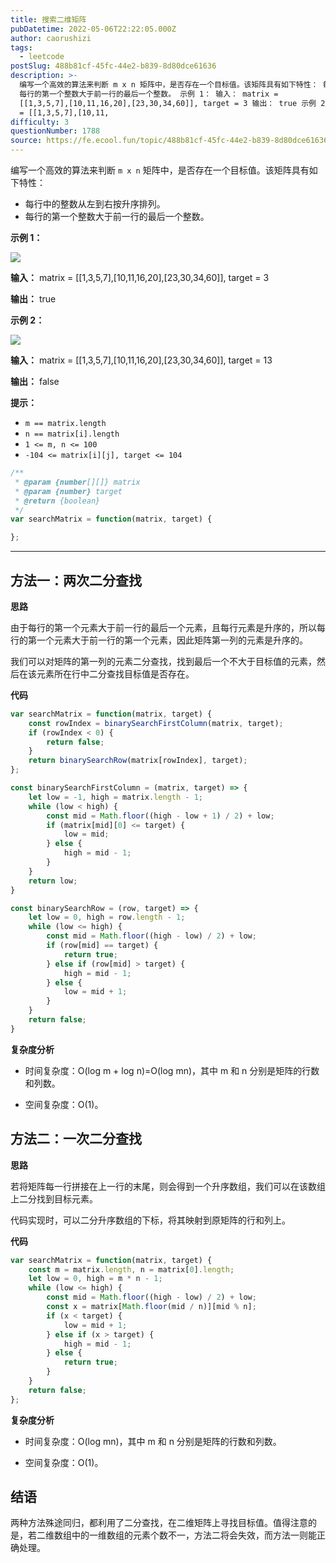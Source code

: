 ```yaml
---
title: 搜索二维矩阵
pubDatetime: 2022-05-06T22:22:05.000Z
author: caorushizi
tags:
  - leetcode
postSlug: 488b81cf-45fc-44e2-b839-8d80dce61636
description: >-
  编写一个高效的算法来判断 m x n 矩阵中，是否存在一个目标值。该矩阵具有如下特性： 每行中的整数从左到右按升序排列。
  每行的第一个整数大于前一行的最后一个整数。 示例 1： 输入： matrix =
  [[1,3,5,7],[10,11,16,20],[23,30,34,60]], target = 3 输出： true 示例 2： 输入： matrix
  = [[1,3,5,7],[10,11,
difficulty: 3
questionNumber: 1788
source: https://fe.ecool.fun/topic/488b81cf-45fc-44e2-b839-8d80dce61636
---
```


编写一个高效的算法来判断 `m x n` 矩阵中，是否存在一个目标值。该矩阵具有如下特性：

* 每行中的整数从左到右按升序排列。
* 每行的第一个整数大于前一行的最后一个整数。

**示例 1：**

![](https://pic.rmb.bdstatic.com/bjh/b55182231d6c4c2a26069ba9b80483ad.png) 


**输入：** matrix = [[1,3,5,7],[10,11,16,20],[23,30,34,60]], target = 3

**输出：** true

**示例 2：**

![](https://pic.rmb.bdstatic.com/bjh/c17493cc0065ece0f4fd02fbea646eee.png) 

**输入：** matrix = [[1,3,5,7],[10,11,16,20],[23,30,34,60]], target = 13

**输出：** false

**提示：**

* `m == matrix.length`
* `n == matrix[i].length`
* `1 <= m, n <= 100`
* `-104 <= matrix[i][j], target <= 104`

```js
/**
 * @param {number[][]} matrix
 * @param {number} target
 * @return {boolean}
 */
var searchMatrix = function(matrix, target) {

};
```

---

 ## 方法一：两次二分查找

**思路**

由于每行的第一个元素大于前一行的最后一个元素，且每行元素是升序的，所以每行的第一个元素大于前一行的第一个元素，因此矩阵第一列的元素是升序的。

我们可以对矩阵的第一列的元素二分查找，找到最后一个不大于目标值的元素，然后在该元素所在行中二分查找目标值是否存在。

**代码**

```JavaScript
var searchMatrix = function(matrix, target) {
    const rowIndex = binarySearchFirstColumn(matrix, target);
    if (rowIndex < 0) {
        return false;
    }
    return binarySearchRow(matrix[rowIndex], target);
};

const binarySearchFirstColumn = (matrix, target) => {
    let low = -1, high = matrix.length - 1;
    while (low < high) {
        const mid = Math.floor((high - low + 1) / 2) + low;
        if (matrix[mid][0] <= target) {
            low = mid;
        } else {
            high = mid - 1;
        }
    }
    return low;
}

const binarySearchRow = (row, target) => {
    let low = 0, high = row.length - 1;
    while (low <= high) {
        const mid = Math.floor((high - low) / 2) + low;
        if (row[mid] == target) {
            return true;
        } else if (row[mid] > target) {
            high = mid - 1;
        } else {
            low = mid + 1;
        }
    }
    return false;
}
```

**复杂度分析**

- 时间复杂度：O(log m + log n)=O(log mn)，其中 m 和 n 分别是矩阵的行数和列数。

- 空间复杂度：O(1)。

## 方法二：一次二分查找

**思路**

若将矩阵每一行拼接在上一行的末尾，则会得到一个升序数组，我们可以在该数组上二分找到目标元素。

代码实现时，可以二分升序数组的下标，将其映射到原矩阵的行和列上。

**代码**


```JavaScript
var searchMatrix = function(matrix, target) {
    const m = matrix.length, n = matrix[0].length;
    let low = 0, high = m * n - 1;
    while (low <= high) {
        const mid = Math.floor((high - low) / 2) + low;
        const x = matrix[Math.floor(mid / n)][mid % n];
        if (x < target) {
            low = mid + 1;
        } else if (x > target) {
            high = mid - 1;
        } else {
            return true;
        }
    }
    return false;
};
```

**复杂度分析**

- 时间复杂度：O(log mn)，其中 m 和 n 分别是矩阵的行数和列数。

- 空间复杂度：O(1)。

## 结语

两种方法殊途同归，都利用了二分查找，在二维矩阵上寻找目标值。值得注意的是，若二维数组中的一维数组的元素个数不一，方法二将会失效，而方法一则能正确处理。
